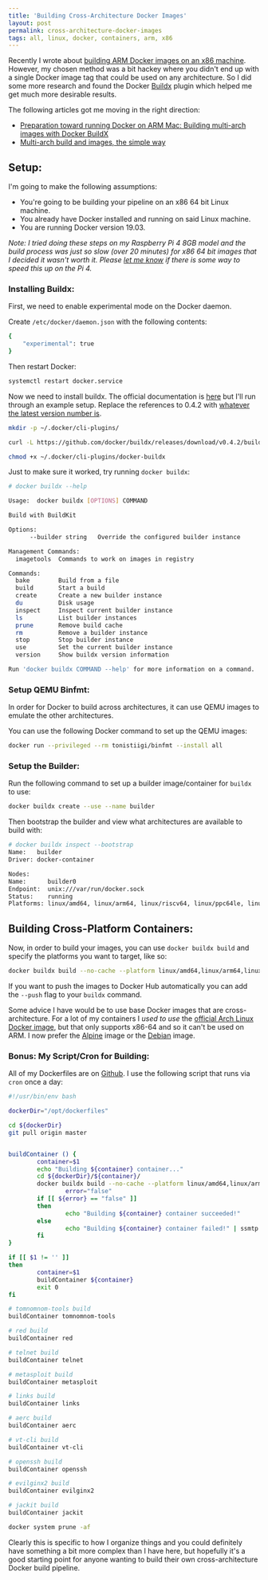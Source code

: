 ```yaml
---
title: 'Building Cross-Architecture Docker Images'
layout: post
permalink: cross-architecture-docker-images
tags: all, linux, docker, containers, arm, x86
---
```


Recently I wrote about [building ARM Docker images on an x86 machine](https://heywoodlh.io/arm-containers-linux). However, my chosen method was a bit hackey where you didn't end up with a single Docker image tag that could be used on any architecture. So I did some more research and found the Docker [Buildx](https://github.com/docker/buildx) plugin which helped me get much more desirable results.

The following articles got me moving in the right direction:
- [Preparation toward running Docker on ARM Mac: Building multi-arch images with Docker BuildX](https://medium.com/nttlabs/buildx-multiarch-2c6c2df00ca2)
- [Multi-arch build and images, the simple way](https://www.docker.com/blog/multi-arch-build-and-images-the-simple-way/)


## Setup:

I'm going to make the following assumptions:
- You're going to be building your pipeline on an x86 64 bit Linux machine.
- You already have Docker installed and running on said Linux machine.
- You are running Docker version 19.03.

_Note: I tried doing these steps on my Raspberry Pi 4 8GB model and the build process was just so slow (over 20 minutes) for x86 64 bit images that I decided it wasn't worth it. Please [let me know](https://heywoodlh.io/contact) if there is some way to speed this up on the Pi 4._

### Installing Buildx:

First, we need to enable experimental mode on the Docker daemon.

Create `/etc/docker/daemon.json` with the following contents:

```bash
{ 
    "experimental": true 
}
```

Then restart Docker:

```bash
systemctl restart docker.service
```

Now we need to install buildx. The official documentation is [here](https://github.com/docker/buildx#installing) but I'll run through an example setup. Replace the references to 0.4.2 with [whatever the latest version number is](https://github.com/docker/buildx/releases/latest).

```bash
mkdir -p ~/.docker/cli-plugins/

curl -L https://github.com/docker/buildx/releases/download/v0.4.2/buildx-v0.4.2.linux-amd64 -o ~/.docker/cli-plugins/docker-buildx

chmod +x ~/.docker/cli-plugins/docker-buildx
```


Just to make sure it worked, try running `docker buildx`:

```bash
# docker buildx --help

Usage:  docker buildx [OPTIONS] COMMAND

Build with BuildKit

Options:
      --builder string   Override the configured builder instance

Management Commands:
  imagetools  Commands to work on images in registry

Commands:
  bake        Build from a file
  build       Start a build
  create      Create a new builder instance
  du          Disk usage
  inspect     Inspect current builder instance
  ls          List builder instances
  prune       Remove build cache 
  rm          Remove a builder instance
  stop        Stop builder instance
  use         Set the current builder instance
  version     Show buildx version information 

Run 'docker buildx COMMAND --help' for more information on a command.
```

### Setup QEMU Binfmt:

In order for Docker to build across architectures, it can use QEMU images to emulate the other architectures.

You can use the following Docker command to set up the QEMU images:

```bash
docker run --privileged --rm tonistiigi/binfmt --install all
```

### Setup the Builder:

Run the following command to set up a builder image/container for `buildx` to use:

```bash
docker buildx create --use --name builder
```

Then bootstrap the builder and view what architectures are available to build with:

```bash
# docker buildx inspect --bootstrap
Name:   builder
Driver: docker-container

Nodes:
Name:      builder0
Endpoint:  unix:///var/run/docker.sock
Status:    running
Platforms: linux/amd64, linux/arm64, linux/riscv64, linux/ppc64le, linux/s390x, linux/386, linux/arm/v7, linux/arm/v6
```


## Building Cross-Platform Containers:

Now, in order to build your images, you can use `docker buildx build` and specify the platforms you want to target, like so:

```bash
docker buildx build --no-cache --platform linux/amd64,linux/arm64,linux/arm -t heywoodlh/example .
```

If you want to push the images to Docker Hub automatically you can add the `--push` flag to your `buildx` command.

Some advice I have would be to use base Docker images that are cross-architecture. For a lot of my containers I _used to use_ the [official Arch Linux Docker image](https://hub.docker.com/_/archlinux?tab=tags), but that only supports x86-64 and so it can't be used on ARM. I now prefer the [Alpine](https://hub.docker.com/_/alpine) image or the [Debian](https://hub.docker.com/_/debian) image.


### Bonus: My Script/Cron for Building:

All of my Dockerfiles are on [Github](https://github.com/heywoodlh/dockerfiles). I use the following script that runs via `cron` once a day:


```bash
#!/usr/bin/env bash

dockerDir="/opt/dockerfiles"

cd ${dockerDir}
git pull origin master 


buildContainer () {
        container=$1
        echo "Building ${container} container..."
        cd ${dockerDir}/${container}/
        docker buildx build --no-cache --platform linux/amd64,linux/arm64,linux/arm --push -t heywoodlh/${container} . &&\
                error="false"
        if [[ ${error} == "false" ]]
        then
                echo "Building ${container} container succeeded!"
        else
                echo "Building ${container} container failed!" | ssmtp user@example.com
        fi
}

if [[ $1 != '' ]]
then
        container=$1
        buildContainer ${container} 
        exit 0
fi

# tomnomnom-tools build
buildContainer tomnomnom-tools

# red build
buildContainer red

# telnet build
buildContainer telnet

# metasploit build
buildContainer metasploit

# links build
buildContainer links

# aerc build
buildContainer aerc

# vt-cli build
buildContainer vt-cli

# openssh build
buildContainer openssh

# evilginx2 build
buildContainer evilginx2

# jackit build
buildContainer jackit

docker system prune -af
```


Clearly this is specific to how I organize things and you could definitely have something a bit more complex than I have here, but hopefully it's a good starting point for anyone wanting to build their own cross-architecture Docker build pipeline. 
